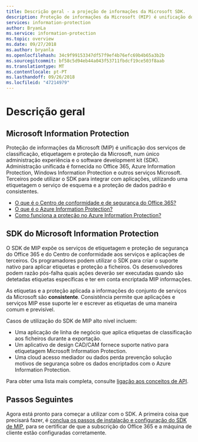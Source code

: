 ```yaml
---
title: Descrição geral - a projeção de informações da Microsoft SDK.
description: Proteção de informações da Microsoft (MIP) é unificação dos serviços de classificação, etiquetagem e proteção da Microsoft, num único administração experiência e o software development kit (SDK).
services: information-protection
author: BryanLa
ms.service: information-protection
ms.topic: overview
ms.date: 09/27/2018
ms.author: bryanla
ms.openlocfilehash: 34c9f99153347df57f9ef4b76efc69b4b65a3b2b
ms.sourcegitcommit: bf58c5d94eb44a043f53711fbdcf19ce503f8aab
ms.translationtype: MT
ms.contentlocale: pt-PT
ms.lasthandoff: 09/26/2018
ms.locfileid: "47214979"
---
```

# <a name="overview"></a>Descrição geral

## <a name="microsoft-information-protection"></a>Microsoft Information Protection

Proteção de informações da Microsoft (MIP) é unificação dos serviços de classificação, etiquetagem e proteção da Microsoft, num único administração experiência e o software development kit (SDK). Administração unificada é fornecida no Office 365, Azure Information Protection, Windows Information Protection e outros serviços Microsoft. Terceiros pode utilizar o SDK para integrar com aplicações, utilizando uma etiquetagem o serviço de esquema e a proteção de dados padrão e consistentes.

* [O que é o Centro de conformidade e de segurança do Office 365?](https://support.office.com/en-us/article/overview-of-security-and-compliance-in-office-365-dcb83b2c-ac66-4ced-925d-50eb9698a0b2?redirectSourcePath=%252farticle%252f7fe448f7-49bd-4d3e-919d-0a6d1cf675bb&ui=en-US&rs=en-US&ad=US)
* [O que é o Azure Information Protection?](https://docs.microsoft.com/en-us/azure/information-protection/understand-explore/what-is-information-protection)
* [Como funciona a proteção no Azure Information Protection?](https://docs.microsoft.com/en-us/azure/information-protection/understand-explore/what-is-information-protection#how-data-is-protected)

## <a name="microsoft-information-protection-sdk"></a>SDK do Microsoft Information Protection

O SDK de MIP expõe os serviços de etiquetagem e proteção de segurança do Office 365 e do Centro de conformidade aos serviços e aplicações de terceiros. Os programadores podem utilizar o SDK para criar o suporte nativo para aplicar etiquetas e proteção a ficheiros. Os desenvolvedores podem razão pós-falha quais ações deverão ser executadas quando são detetadas etiquetas específicas e ter em conta encriptada MIP informações. 

As etiquetas e a proteção aplicada a informações do conjunto de serviços da Microsoft são **consistente**. Consistência permite que aplicações e serviços MIP esse suporte ler e escrever as etiquetas de uma maneira comum e previsível.

Casos de utilização do SDK de MIP alto nível incluem:

* Uma aplicação de linha de negócio que aplica etiquetas de classificação aos ficheiros durante a exportação.
* Um aplicativo de design CAD/CAM fornece suporte nativo para etiquetagem Microsoft Information Protection.
* Uma cloud acesso mediador ou dados perda prevenção solução motivos de segurança sobre os dados encriptados com o Azure Information Protection.

Para obter uma lista mais completa, consulte [ligação aos conceitos de API]().

## <a name="next-steps"></a>Passos Seguintes

Agora está pronto para começar a utilizar com o SDK. A primeira coisa que precisará fazer, é [conclua os passos de instalação e configuração do SDK de MIP](setup-configure-mip.md), para se certificar de que a subscrição do Office 365 e a máquina de cliente estão configuradas corretamente.

